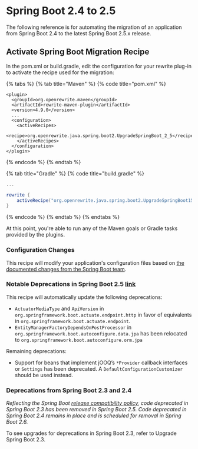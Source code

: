 # Spring Boot 2.4 to 2.5

The following reference is for automating the migration of an application from Spring Boot 2.4 to the latest Spring Boot 2.5.x release.  

## Activate Spring Boot Migration Recipe

In the pom.xml or build.gradle, edit the configuration for your rewrite plug-in to activate the recipe used for the migration:

{% tabs %}
{% tab title="Maven" %}
{% code title="pom.xml" %}
```markup
<plugin>
  <groupId>org.openrewrite.maven</groupId>
  <artifactId>rewrite-maven-plugin</artifactId>
  <version>4.9.0</version>
  ...
  <configuration>
    <activeRecipes>
      <recipe>org.openrewrite.java.spring.boot2.UpgradeSpringBoot_2_5</recipe>
    </activeRecipes>
  </configuration>
</plugin>
```
{% endcode %}
{% endtab %}

{% tab title="Gradle" %}
{% code title="build.gradle" %}
```groovy
...

rewrite {
    activeRecipe("org.openrewrite.java.spring.boot2.UpgradeSpringBoot15to20")
}
```
{% endcode %}
{% endtab %}
{% endtabs %}

At this point, you're able to run any of the Maven goals or Gradle tasks provided by the plugins.

### Configuration Changes

This recipe will modify your application's configuration files based on [the documented changes from the Spring Boot team](https://github.com/spring-projects/spring-boot/wiki/Spring-Boot-2.5-Configuration-Changelog).

### Notable Deprecations in Spring Boot 2.5 [link](https://github.com/spring-projects/spring-boot/wiki/Spring-Boot-2.5-Release-Notes#notable-deprecations-in-spring-boot-25)

This recipe will automatically update the following deprecations:

* `ActuatorMediaType` and `ApiVersion` in `org.springframework.boot.actuate.endpoint.http` in favor of equivalents in `org.springframework.boot.actuate.endpoint`. 
* `EntityManagerFactoryDependsOnPostProcessor` in `org.springframework.boot.autoconfigure.data.jpa` has been relocated to `org.springframework.boot.autoconfigure.orm.jpa`

Remaining deprecations:

* Support for beans that implement jOOQ’s `*Provider` callback interfaces or `Settings` has been deprecated. A `DefaultConfigurationCustomizer` should be used instead.

### Deprecations from Spring Boot 2.3 and 2.4

_Reflecting the Spring Boot_ [_release compatibility policy_](https://github.com/spring-projects/spring-boot/wiki/Supported-Versions#release-compatibility)_, code deprecated in Spring Boot 2.3 has been removed in Spring Boot 2.5. Code deprecated in Spring Boot 2.4 remains in place and is scheduled for removal in Spring Boot 2.6._

To see upgrades for deprecations in Spring Boot 2.3, refer to Upgrade Spring Boot 2.3.







